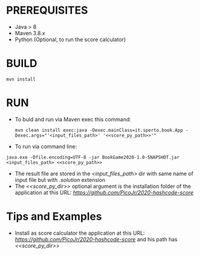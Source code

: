 # PREREQUISITES
- Java > 8
- Maven 3.8.x
- Python (Optional, to run the score calculator)

# BUILD
```
mvn install
```

# RUN
- To buld and run via Maven exec this command:
	```
	mvn clean install exec:java -Dexec.mainClass=it.sperto.book.App -Dexec.args="'<input_files_path>' '<<score_py_path>>'"
	```
- To run via command line:
```
java.exe -Dfile.encoding=UTF-8 -jar BookGame2020-1.0-SNAPSHOT.jar <input_files_path> <<score_py_path>>
```
- The result file are stored in the *<input_files_path>* dir with same name of input file 
but with *.solution* extension
- The *<<score_py_dir>>* optional argument is the installation folder of the application at this URL: *https://github.com/PicoJr/2020-hashcode-score*

# Tips and Examples
- Install as score calculator the application at this URL: *https://github.com/PicoJr/2020-hashcode-score* and his path has *<<score_py_dir>>*